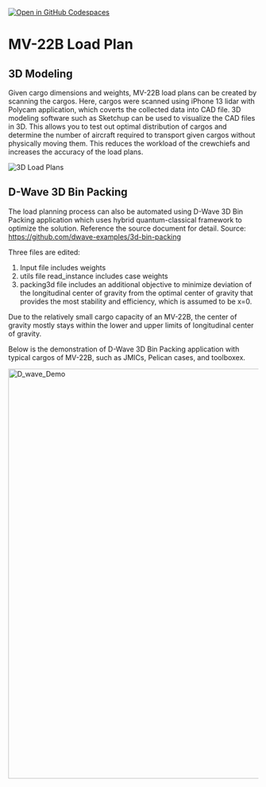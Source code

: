 [![Open in GitHub Codespaces](
  https://img.shields.io/badge/Open%20in%20GitHub%20Codespaces-333?logo=github)](
  https://codespaces.new/dwave-examples/3d-bin-packing?quickstart=1)


# MV-22B Load Plan
## 3D Modeling
Given cargo dimensions and weights, MV-22B load plans can be created by scanning the cargos. Here, cargos were scanned using iPhone 13 lidar with Polycam application, which coverts the collected data into CAD file. 3D modeling software such as Sketchup can be used to visualize the CAD files in 3D. This allows you to test out optimal distribution of cargos and determine the number of aircraft required to transport given cargos without physically moving them. This reduces the workload of the crewchiefs and increases the accuracy of the load plans.

![3D Load Plans](https://github.com/user-attachments/assets/322288d6-e563-4a50-87a1-6edb19f58ca8)



## D-Wave 3D Bin Packing
The load planning process can also be automated using D-Wave 3D Bin Packing application which uses hybrid quantum-classical framework to optimize the solution.
Reference the source document for detail.
Source: https://github.com/dwave-examples/3d-bin-packing

Three files are edited:
1. Input file includes weights
2. utils file read_instance includes case weights
3. packing3d file includes an additional objective to minimize deviation of the longitudinal center of gravity from the optimal center of gravity that provides the most stability and efficiency, which is assumed to be x=0.

Due to the relatively small cargo capacity of an MV-22B, the center of gravity mostly stays within the lower and upper limits of longitudinal center of gravity. 

Below is the demonstration of D-Wave 3D Bin Packing application with typical cargos of MV-22B, such as JMICs, Pelican cases, and toolboxex.

<img width="825" alt="D_wave_Demo" src="https://github.com/user-attachments/assets/99043f92-45f6-4b73-a1c9-61c8e1ae0af4">
